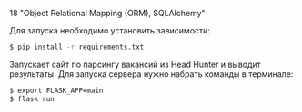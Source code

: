 18 "Object Relational Mapping (ORM), SQLAlchemy"

Для запуска необходимо установить зависимости:
```bash
$ pip install -r requirements.txt
```

Запускает сайт по парсингу вакансий из Head Hunter и выводит результаты. Для запуска сервера нужно набрать команды
в терминале:

```bash
$ export FLASK_APP=main
$ flask run
```

